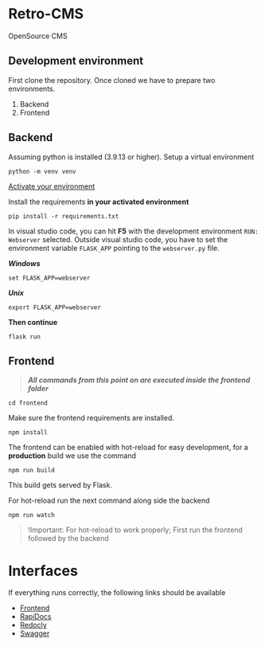# Retro-CMS
OpenSource CMS

## Development environment
First clone the repository. Once cloned we have to prepare two environments.
1. Backend
2. Frontend

## Backend
Assuming python is installed (3.9.13 or higher).
Setup a virtual environment
```
python -m venv venv
```
[Activate your environment](https://docs.python.org/3/tutorial/venv.html#creating-virtual-environments)

Install the requirements **in your activated environment**
```
pip install -r requirements.txt
```
In visual studio code, you can hit **F5** with the development environment `RUN: Webserver` selected.
Outside visual studio code, you have to set the environment variable `FLASK_APP` pointing to the `webserver.py` file.

***Windows***
```
set FLASK_APP=webserver
```
***Unix***
```
export FLASK_APP=webserver
```
**Then continue**
```
flask run
```

## Frontend
> ***All commands from this point on are executed inside the frontend folder***
  ```
  cd frontend
  ```

Make sure the frontend requirements are installed. 
```
npm install
```

The frontend can be enabled with hot-reload for easy development, for a **production** build we use the command
```
npm run build
```

This build gets served by Flask.

For hot-reload run the next command along side the backend
```
npm run watch
```

> !Important: For hot-reload to work properly; First run the frontend followed by the backend

# Interfaces
If everything runs correctly, the following links should be available
- [Frontend](http://127.0.0.1:5000/)
- [RapiDocs](http://127.0.0.1:5000/devs)
- [Redocly](http://127.0.0.1:5000/devs)
- [Swagger](http://127.0.0.1:5000/swagger-ui)
